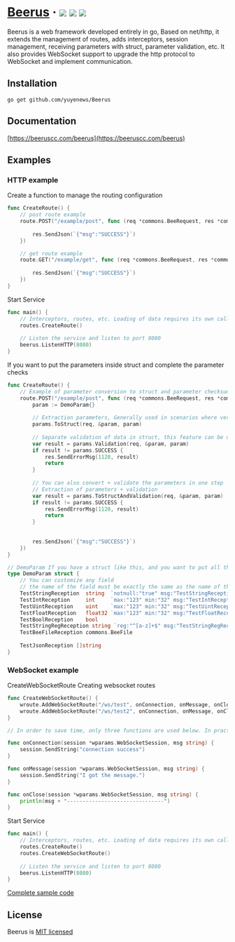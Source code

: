 <h1> 
    <a href="https://beeruscc.com">Beerus</a> ·
    <img src="https://img.shields.io/badge/licenes-MIT-brightgreen.svg"/> 
    <img src="https://img.shields.io/badge/golang-1.17.3-brightgreen.svg"/> 
    <img src="https://img.shields.io/badge/release-tags-brightgreen.svg"/>
</h1>

Beerus is a web framework developed entirely in go, 
Based on net/http, it extends the management of routes, adds interceptors, session management, 
receiving parameters with struct, parameter validation, etc. 
It also provides WebSocket support to upgrade the http protocol to WebSocket and implement communication.

## Installation

```shell
go get github.com/yuyenews/Beerus
```

## Documentation

[https://beeruscc.com/beerus](https://beeruscc.com/beerus)

## Examples

### HTTP example

Create a function to manage the routing configuration

```go
func CreateRoute() {
	// post route example
    route.POST("/example/post", func (req *commons.BeeRequest, res *commons.BeeResponse) {
        
        res.SendJson(`{"msg":"SUCCESS"}`)
    })

    // get route example
    route.GET("/example/get", func (req *commons.BeeRequest, res *commons.BeeResponse) {
    
        res.SendJson(`{"msg":"SUCCESS"}`)
    })
}
```

Start Service

```go
func main() {
    // Interceptors, routes, etc. Loading of data requires its own calls
    routes.CreateRoute()
    
    // Listen the service and listen to port 8080
    beerus.ListenHTTP(8080)
}
```

If you want to put the parameters inside struct and complete the parameter checks

```go
func CreateRoute() {
    // Example of parameter conversion to struct and parameter checksum
    route.POST("/example/post", func (req *commons.BeeRequest, res *commons.BeeResponse) {
        param := DemoParam{}
        
        // Extraction parameters, Generally used in scenarios where verification is not required or you want to verify manually
        params.ToStruct(req, &param, param)
        
        // Separate validation of data in struct, this feature can be used independently in any case and is not limited to the routing layer.
        var result = params.Validation(req, &param, param)
        if result != params.SUCCESS {
            res.SendErrorMsg(1128, result)
            return
        }
        
        // You can also convert + validate the parameters in one step
        // Extraction of parameters + validation
        var result = params.ToStructAndValidation(req, &param, param)
        if result != params.SUCCESS {
            res.SendErrorMsg(1128, result)
            return
        }
        
        
        res.SendJson(`{"msg":"SUCCESS"}`)
    })
}

// DemoParam If you have a struct like this, and you want to put all the parameters from the request into this struct
type DemoParam struct {
    // You can customize any field
    // the name of the field must be exactly the same as the name of the requested parameter, and is case-sensitive
    TestStringReception  string  `notnull:"true" msg:"TestStringReception Cannot be empty" routes:"/example/put"`
    TestIntReception     int     `max:"123" min:"32" msg:"TestIntReception The value range must be between 32 - 123" routes:"/example/post"`
    TestUintReception    uint    `max:"123" min:"32" msg:"TestUintReception The value range must be between 32 - 123"`
    TestFloatReception   float32 `max:"123" min:"32" msg:"TestFloatReception The value range must be between 32 - 123"`
    TestBoolReception    bool
    TestStringRegReception string `reg:"^[a-z]+$" msg:"TestStringRegReception Does not meet the regular"`
    TestBeeFileReception commons.BeeFile
    
    TestJsonReception []string
}
```

### WebSocket example

CreateWebSocketRoute Creating websocket routes

```go
func CreateWebSocketRoute() {
	wroute.AddWebSocketRoute("/ws/test", onConnection, onMessage, onClose)
	wroute.AddWebSocketRoute("/ws/test2", onConnection, onMessage, onClose)
}

// In order to save time, only three functions are used below. In practice, you can configure a set of functions for each wroute

func onConnection(session *wparams.WebSocketSession, msg string) {
	session.SendString("connection success")
}

func onMessage(session *wparams.WebSocketSession, msg string) {
	session.SendString("I got the message.")
}

func onClose(session *wparams.WebSocketSession, msg string) {
    println(msg + "-------------------------------")
}
```

Start Service

```go
func main() {
    // Interceptors, routes, etc. Loading of data requires its own calls
    routes.CreateRoute()
    routes.CreateWebSocketRoute()
    
    // Listen the service and listen to port 8080
    beerus.ListenHTTP(8080)
}
```

[Complete sample code](https://github.com/yuyenews/Beerus/tree/master/example)

## License

Beerus is [MIT licensed](https://github.com/yuyenews/Beerus/blob/master/LICENSE)

